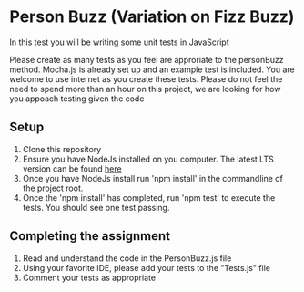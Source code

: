 # Person Buzz (Variation on Fizz Buzz)

In this test you will be writing some unit tests in JavaScript

Please create as many tests as you feel are approriate to the personBuzz method. Mocha.js is already set up and an example test is included. You are welcome to use internet as you create these tests. Please do not feel the need to spend more than an hour on this project, we are looking for how you appoach testing given the code 

## Setup
1. Clone this repository
2. Ensure you have NodeJs installed on you computer. The latest LTS version can be found [here](https://nodejs.org/)
3. Once you have NodeJs install run 'npm install' in the commandline of the project root.
4. Once the 'npm install' has completed, run 'npm test' to execute the tests. You should see one test passing. 

## Completing the assignment
1. Read and understand the code in the PersonBuzz.js file
2. Using your favorite IDE, please add your tests to the "Tests.js" file
3. Comment your tests as appropriate 


